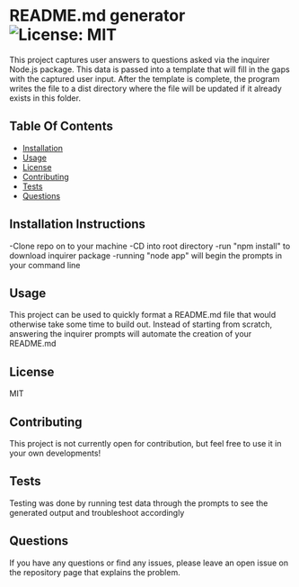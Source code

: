 # README.md generator ![License: MIT](https://img.shields.io/badge/License-MIT-yellow.svg)
    
This project captures user answers to questions asked via the inquirer Node.js package. This data is passed into a template that will fill in the gaps with the captured user input. After the template is complete, the program writes the file to a dist directory where the file will be updated if it already exists in this folder.   
    
## Table Of Contents
* [Installation](#Installation)
* [Usage](#Usage)
* [License](#License)
* [Contributing](#Contributing)
* [Tests](#tests)
* [Questions](#Questions)
    
## Installation Instructions
    
-Clone repo on to your machine
-CD into root directory
-run "npm install" to download inquirer package
-running "node app" will begin the prompts in your command line
        
## Usage
    
This project can be used to quickly format a README.md file that would otherwise take some time to build out. Instead of starting from scratch, answering the inquirer prompts will automate the creation of your README.md
    
## License
    
MIT 
    
## Contributing
    
This project is not currently open for contribution, but feel free to use it in your own developments!
    
## Tests

Testing was done by running test data through the prompts to see the generated output and troubleshoot accordingly

## Questions

If you have any questions or find any issues, please leave an open issue on the repository page that explains the problem.
